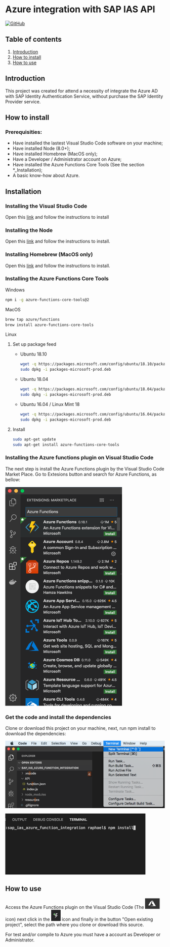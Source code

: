 # Azure integration with SAP IAS API

[![GitHub](https://img.shields.io/github/license/mashape/apistatus.svg)](https://github.com/pacheco7/sap_ias_azure_function_integration/blob/master/LICENSE)

## Table of contents

1. [Introduction](#introduction)
2. [How to install](#howto-install)
3. [How to use](#howto-use)

## Introduction <a name="introduction"></a>

This project was created for attend a necessity of integrate the Azure AD with SAP Identity Authentication Service, without purchase the SAP Identity Provider service.

## How to install <a name="howto-install"></a>

### Prerequisities:

* Have installed the lastest Visual Studio Code software on your machine;
* Have installed Node (8.0+);
* Have installed Homebrew (MacOS only);
* Have a Developer / Administrator account on Azure;
* Have installed the Azure Functions Core Tools (See the section *_Installation);
* A basic know-how about Azure.

## Installation

### Installing the Visual Studio Code

Open this [link](https://code.visualstudio.com) and follow the instructions to install

### Installing the Node

Open this [link](https://nodejs.org/) and follow the instructions to install.

### Installing Homebrew (MacOS only)

Open this [link](https://docs.brew.sh/Installation) and follow the instructions to install.

### Installing the Azure Functions Core Tools

Windows

```bash
npm i -g azure-functions-core-tools@2
```

MacOS

```bash
brew tap azure/functions
brew install azure-functions-core-tools
```

Linux

1. Set up package feed
    * Ubuntu 18.10

        ```bash
        wget -q https://packages.microsoft.com/config/ubuntu/18.10/packages-microsoft-prod.deb
        sudo dpkg -i packages-microsoft-prod.deb
        ```

    * Ubuntu 18.04

        ```bash
        wget -q https://packages.microsoft.com/config/ubuntu/18.04/packages-microsoft-prod.deb
        sudo dpkg -i packages-microsoft-prod.deb
        ```

    * Ubuntu 16.04 / Linux Mint 18

        ```bash
        wget -q https://packages.microsoft.com/config/ubuntu/16.04/packages-microsoft-prod.deb
        sudo dpkg -i packages-microsoft-prod.deb
        ```

1. Install

    ```bash
    sudo apt-get update
    sudo apt-get install azure-functions-core-tools
    ```
    
### Installing the Azure functions plugin on Visual Studio Code

The next step is install the Azure Functions plugin by the Visual Studio Code Market Place. Go to Extesions button and search for Azure Functions, as bellow:

![VSCodeMarketPlace](resources/vscode_plugins_marketplace.png)

### Get the code and install the dependencies

Clone or download this project on your machine, next, run npm install to download the dependencies:

![VSCodeTerminal1](resources/VSCodeTerminal1.png)

![VSCodeTerminal2](resources/VSCodeTerminal2.png)

## How to use <a name="howto-use"></a>

Access the Azure Functions plugin on the Visual Studio Code (The ![VSCodeAzurePlugin](resources/AzureIcon.png) icon) next click in the ![VSCodeAzureProject](resources/AzureProject.png) icon and finally in the button "Open existing project", select the path where you clone or download this source.

For test and/or compile to Azure you must have a account as Developer or Administrator.
